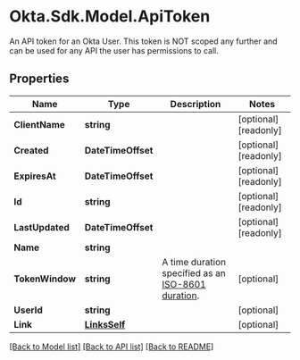 # Okta.Sdk.Model.ApiToken
An API token for an Okta User. This token is NOT scoped any further and can be used for any API the user has permissions to call.

## Properties

Name | Type | Description | Notes
------------ | ------------- | ------------- | -------------
**ClientName** | **string** |  | [optional] [readonly] 
**Created** | **DateTimeOffset** |  | [optional] [readonly] 
**ExpiresAt** | **DateTimeOffset** |  | [optional] [readonly] 
**Id** | **string** |  | [optional] [readonly] 
**LastUpdated** | **DateTimeOffset** |  | [optional] [readonly] 
**Name** | **string** |  | 
**TokenWindow** | **string** | A time duration specified as an [ISO-8601 duration](https://en.wikipedia.org/wiki/ISO_8601#Durations). | [optional] 
**UserId** | **string** |  | [optional] 
**Link** | [**LinksSelf**](LinksSelf.md) |  | [optional] 

[[Back to Model list]](../README.md#documentation-for-models) [[Back to API list]](../README.md#documentation-for-api-endpoints) [[Back to README]](../README.md)

